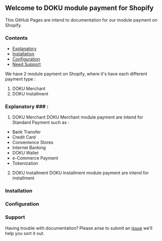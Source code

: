 ## Welcome to DOKU module payment for Shopify

This GitHub Pages are intend to documentation for our module payment on Shopify.

### Contents ###
- [Explanatory](#explanatory)
- [Installation](#installation)
- [Configuration](#configuration)
- [Need Support](#support)

We have 2 module payment on Shopify, where it's have each different payment type :

1. DOKU Merchant
2. DOKU Installment

### Explanatory ### :

1. DOKU Merchant
DOKU Merchant module payment are intend for Standard Payment such as :
- Bank Transfer
- Credit Card
- Convenience Stores
- Internet Banking
- DOKU Wallet
- e-Commerce Payment
- Tokenization

2. DOKU Installment
DOKU Installment module payment are intend for installment


### Installation ###

### Configuration ###



### Support ###

Having trouble with documentation? Please arise to submit an [issue](https://github.com/PTNUSASATUINTIARTHA-DOKU/DOKUShopify/issues) we’ll help you sort it out.
